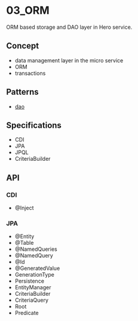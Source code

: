 # 03_ORM
ORM based storage and DAO layer in Hero service.

## Concept
- data management layer in the micro service
- ORM
- transactions

## Patterns
- [dao](http://www.oracle.com/technetwork/java/dataaccessobject-138824.html)

## Specifications
- CDI
- JPA
- JPQL
- CriteriaBuilder

## API

### CDI
- @Inject

### JPA
- @Entity
- @Table
- @NamedQueries
- @NamedQuery
- @Id
- @GeneratedValue
- GenerationType
- Persistence
- EntityManager
- CriteriaBuilder
- CriteriaQuery
- Root
- Predicate
